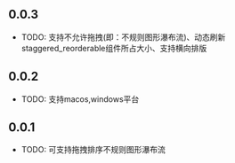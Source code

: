 ## 0.0.3

* TODO: 支持不允许拖拽(即：不规则图形瀑布流)、动态刷新staggered_reorderable组件所占大小、支持横向排版

## 0.0.2

* TODO: 支持macos,windows平台

## 0.0.1

* TODO: 可支持拖拽排序不规则图形瀑布流